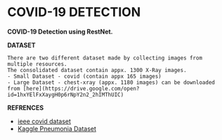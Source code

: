 # COVID-19 DETECTION

**COVID-19 Detection using RestNet.**

**DATASET**
```
There are two different dataset made by collecting images from multiple resources.
The consolidated dataset contain appx. 1300 X-Ray images.
- Small Dataset - covid (contain appx 165 images)
- Large Dataset - chest-xray (appx. 1180 images) can be downloaded from [here](https://drive.google.com/open?id=1hxYElFxXaygH0p6rNpY2n2_2hIMThUIC)

```


**REFRENCES**

- [ieee covid dataset](https://github.com/ieee8023/covid-chestxray-dataset)
- [Kaggle Pneumonia Dataset](https://www.kaggle.com/paultimothymooney/chest-xray-pneumonia)
